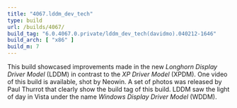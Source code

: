 ```yaml
---
title: "4067.lddm_dev_tech"
type: build
url: /builds/4067/
build_tag: "6.0.4067.0.private/lddm_dev_tech(davidmo).040212-1646"
build_arch: [ "x86" ]
build_m: 7
---
```


This build showcased improvements made in the new _Longhorn Display Driver Model_ (LDDM) in contrast to the _XP Driver Model_ (XPDM). One video of this build is available, shot by Neowin. A set of photos was released by Paul Thurrot that clearly show the build tag of this build. LDDM saw the light of day in Vista under the name _Windows Display Driver Model_ (WDDM).